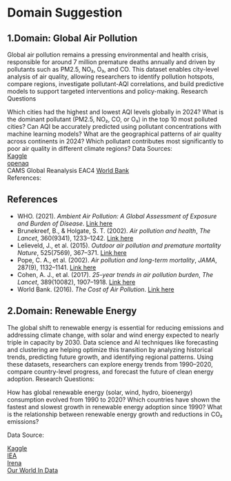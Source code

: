# Domain Suggestion

## 1.Domain: Global Air Pollution

Global air pollution remains a pressing environmental and health crisis,
responsible for around 7 million premature deaths annually and driven by
pollutants such as PM2.5, NO₂, O₃, and CO. This dataset enables city-level
analysis of air quality, allowing researchers to identify pollution hotspots,
compare regions, investigate pollutant-AQI correlations, and build predictive
models to support targeted interventions and policy-making.
Research Questions

Which cities had the highest and lowest AQI levels globally in 2024?
What is the dominant pollutant (PM2.5, NO₂, CO, or O₃) in the top 10 most
polluted cities?
Can AQI be accurately predicted using pollutant concentrations with machine
learning models?
What are the geographical patterns of air quality across continents in 2024?
Which pollutant contributes most significantly to poor air quality in different
climate regions?
Data Sources:  
[Kaggle](<https://www.kaggle.com/datasets/sazidthe1/global-air-pollution-data/code>)  
[openaq](<https://openaq.org>)  
CAMS Global Reanalysis EAC4
[World Bank](<https://databank.worldbank.org>)  
References:

## References

- WHO. (2021). *Ambient Air Pollution: A Global Assessment of Exposure
and Burden of Disease*.
[Link here](https://www.who.int/publications/i/item/9789241511353)  
- Brunekreef, B., & Holgate, S. T. (2002). *Air pollution and health*,
*The Lancet*, 360(9341), 1233–1242.
[Link here](https://doi.org/10.1016/S0140-6736(02)11274-8)  
- Lelieveld, J., et al. (2015). *Outdoor air pollution and premature mortality*
*Nature*, 525(7569), 367–371.
[Link here](https://doi.org/10.1038/nature15371)  
- Pope, C. A., et al. (2002). *Air pollution and long-term mortality*, *JAMA*,
287(9), 1132–1141.
[Link here](https://doi.org/10.1001/jama.287.9.1132)  
- Cohen, A. J., et al. (2017). *25-year trends in air pollution burden*,
*The Lancet*, 389(10082), 1907–1918.
[Link here](https://doi.org/10.1016/S0140-6736(17)30505-6)  
- World Bank. (2016). *The Cost of Air Pollution*. [Link here](https://openknowledge.worldbank.org/handle/10986/25013)

## 2.Domain: Renewable Energy

The global shift to renewable energy is essential for reducing emissions and
addressing climate change, with solar and wind energy expected to nearly triple
in capacity by 2030. Data science and AI techniques like forecasting and
clustering are helping optimize this transition by analyzing historical trends,
predicting future growth, and identifying regional patterns. Using these datasets,
researchers can explore energy trends from 1990–2020, compare country-level
progress, and forecast the future of clean energy adoption.
Research Questions:

How has global renewable energy (solar, wind, hydro, bioenergy) consumption
evolved from 1990 to 2020?
Which countries have shown the fastest and slowest growth in renewable energy
adoption since 1990?
What is the relationship between renewable energy growth and reductions in CO₂
emissions?  

Data Source:

[Kaggle](<https://www.kaggle.com/code/mehmetisik/02-the-evolution-of-modern-renewable-energy/notebook>)  
[IEA](<https://www.iea.org/>)  
[Irena](<https://www.irena.org/Statistics>)  
[Our World In Data](<https://ourworldindata.org/energy>)
